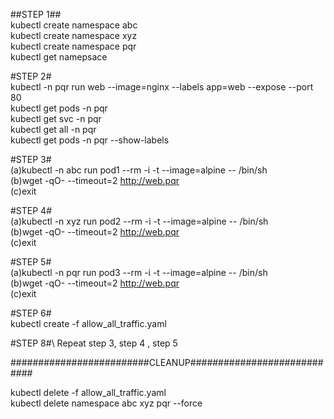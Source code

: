 ##STEP 1##\
kubectl create namespace abc \
kubectl create namespace xyz \
kubectl create namespace pqr \
kubectl get namepsace

#STEP 2# \
kubectl -n pqr run web --image=nginx --labels app=web --expose --port 80 \
kubectl get pods -n pqr \
kubectl get svc -n pqr \
kubectl get all -n pqr  \
kubectl get pods -n pqr --show-labels 


#STEP 3# \
(a)kubectl -n abc run pod1 --rm -i -t --image=alpine -- /bin/sh \
(b)wget -qO- --timeout=2 http://web.pqr \
(c)exit
 
#STEP 4# \
(a)kubectl -n xyz run pod2 --rm -i -t --image=alpine -- /bin/sh \
(b)wget -qO- --timeout=2 http://web.pqr \
(c)exit

#STEP 5# \
(a)kubectl -n pqr run pod3 --rm -i -t --image=alpine -- /bin/sh \
(b)wget -qO- --timeout=2 http://web.pqr \
(c)exit   

#STEP 6# <br/>
kubectl create -f  allow_all_traffic.yaml

#STEP 8#\ 
Repeat step 3, step 4 , step 5


#########################CLEANUP############################

kubectl delete -f allow_all_traffic.yaml  <br/>
kubectl delete namespace abc xyz pqr --force
